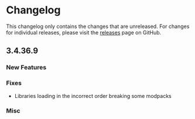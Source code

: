 # Changelog

This changelog only contains the changes that are unreleased. For changes for individual releases, please visit the
[releases](https://github.com/ATLauncher/ATLauncher/releases) page on GitHub.

## 3.4.36.9

### New Features

### Fixes
- Libraries loading in the incorrect order breaking some modpacks

### Misc

